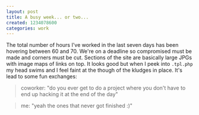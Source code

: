 ```yaml
---
layout: post
title: A busy week... or two...
created: 1234078600
categories: work
---
```

The total number of hours I've worked in the last seven days has been hovering
between 60 and 70. We're on a deadline so compromised must be made and corners
must be cut. Sections of the site are basically large JPGs with image maps of
links on top. It looks good but when I peek into `.tpl.php` my head
swims and I feel faint at the though of the kludges in place. It's lead to some
fun exchanges:

> coworker: "do you ever get to do a project where you don't have to end up
hacking it at the end of the day"

> me: "yeah the ones that never got finished :)"

